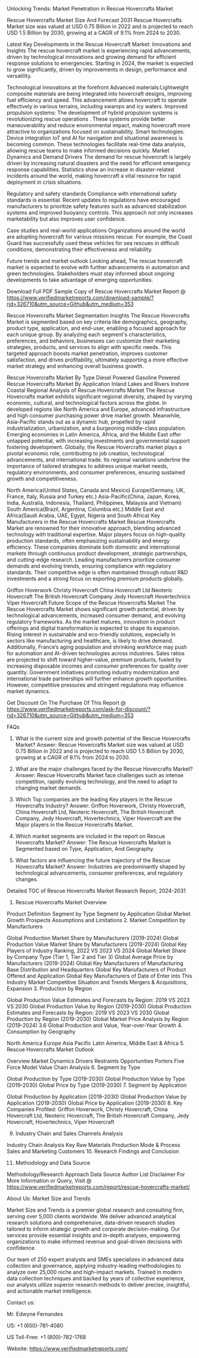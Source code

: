 Unlocking Trends: Market Penetration in Rescue Hovercrafts Market


Rescue Hovercrafts Market Size And Forecast 2031
Rescue Hovercrafts Market size was valued at USD 0.75 Billion in 2022 and is projected to reach USD 1.5 Billion by 2030, growing at a CAGR of 9.1% from 2024 to 2030.

Latest Key Developments in the Rescue Hovercraft Market: Innovations and Insights
The rescue hovercraft market is experiencing rapid advancements, driven by technological innovations and growing demand for efficient response solutions to emergencies. Starting in 2024, the market is expected to grow significantly, driven by improvements in design, performance and versatility.

Technological innovations at the forefront
Advanced materials:Lightweight composite materials are being integrated into hovercraft designs, improving fuel efficiency and speed. This advancement allows hovercraft to operate effectively in various terrains, including swamps and icy waters.
Improved propulsion systems: The development of hybrid propulsion systems is revolutionizing rescue operations . These systems provide better maneuverability and reduce environmental impact, making hovercraft more attractive to organizations focused on sustainability.
Smart technologies: Device integration IoT and AI for navigation and situational awareness is becoming common. These technologies facilitate real-time data analysis, allowing rescue teams to make informed decisions quickly.
Market Dynamics and Demand Drivers
The demand for rescue hovercraft is largely driven by increasing natural disasters and the need for efficient emergency response capabilities. Statistics show an increase in disaster-related incidents around the world, making hovercraft a vital resource for rapid deployment in crisis situations.

Regulatory and safety standards
Compliance with international safety standards is essential. Recent updates to regulations have encouraged manufacturers to prioritize safety features such as advanced stabilization systems and improved buoyancy controls. This approach not only increases marketability but also improves user confidence.

Case studies and real-world applications
Organizations around the world are adopting hovercraft for various missions rescue. For example, the Coast Guard has successfully used these vehicles for sea rescues in difficult conditions, demonstrating their effectiveness and reliability.

Future trends and market outlook
Looking ahead, The rescue hovercraft market is expected to evolve with further advancements in automation and green technologies. Stakeholders must stay informed about ongoing developments to take advantage of emerging opportunities.

Download Full PDF Sample Copy of Rescue Hovercrafts Market Report @ https://www.verifiedmarketreports.com/download-sample/?rid=326710&utm_source=Github&utm_medium=353

Rescue Hovercrafts Market Segmentation Insights
The Rescue Hovercrafts Market is segmented based on key criteria like demographics, geography, product type, application, and end-user, enabling a focused approach for each unique group. By analyzing each segment's characteristics, preferences, and behaviors, businesses can customize their marketing strategies, products, and services to align with specific needs. This targeted approach boosts market penetration, improves customer satisfaction, and drives profitability, ultimately supporting a more effective market strategy and enhancing overall business growth.

Rescue Hovercrafts Market By Type
Diesel Powered
Gasoline Powered
Rescue Hovercrafts Market By Application
Inland Lakes and Rivers
Inshore Coastal
Regional Analysis of Rescue Hovercrafts Market
The Rescue Hovercrafts market exhibits significant regional diversity, shaped by varying economic, cultural, and technological factors across the globe. In developed regions like North America and Europe, advanced infrastructure and high consumer purchasing power drive market growth. Meanwhile, Asia-Pacific stands out as a dynamic hub, propelled by rapid industrialization, urbanization, and a burgeoning middle-class population. Emerging economies in Latin America, Africa, and the Middle East offer untapped potential, with increasing investments and governmental support fostering development. Globally, the Rescue Hovercrafts market plays a pivotal economic role, contributing to job creation, technological advancements, and international trade. Its regional variations underline the importance of tailored strategies to address unique market needs, regulatory environments, and consumer preferences, ensuring sustained growth and competitiveness.

North America(United States, Canada and Mexico)
Europe(Germany, UK, France, Italy, Russia and Turkey etc.)
Asia-Pacific(China, Japan, Korea, India, Australia, Indonesia, Thailand, Philippines, Malaysia and Vietnam)
South America(Brazil, Argentina, Columbia etc.)
Middle East and Africa(Saudi Arabia, UAE, Egypt, Nigeria and South Africa)
Key Manufacturers in the Rescue Hovercrafts Market
Rescue Hovercrafts Market are renowned for their innovative approach, blending advanced technology with traditional expertise. Major players focus on high-quality production standards, often emphasizing sustainability and energy efficiency. These companies dominate both domestic and international markets through continuous product development, strategic partnerships, and cutting-edge research. Leading manufacturers prioritize consumer demands and evolving trends, ensuring compliance with regulatory standards. Their competitive edge is often maintained through robust R&D investments and a strong focus on exporting premium products globally.

Griffon Hoverwork
Christy Hovercraft
China Hovercraft Ltd
Neoteric Hovercraft
The British Hovercraft Company
Jedy Hovercraft
Hovertechnics
Viper Hovercraft
Future Scope of the Rescue Hovercrafts Market
The Rescue Hovercrafts Market shows significant growth potential, driven by technological advancements, increased consumer demand, and evolving regulatory frameworks. As the market matures, innovation in product offerings and digital transformation is expected to shape its expansion. Rising interest in sustainable and eco-friendly solutions, especially in sectors like manufacturing and healthcare, is likely to drive demand. Additionally, France’s aging population and shrinking workforce may push for automation and AI-driven technologies across industries. Sales ratios are projected to shift toward higher-value, premium products, fueled by increasing disposable incomes and consumer preferences for quality over quantity. Government initiatives promoting industry modernization and international trade partnerships will further enhance growth opportunities. However, competitive pressures and stringent regulations may influence market dynamics.

Get Discount On The Purchase Of This Report @ https://www.verifiedmarketreports.com/ask-for-discount/?rid=326710&utm_source=Github&utm_medium=353

FAQs
1. What is the current size and growth potential of the Rescue Hovercrafts Market?
Answer: Rescue Hovercrafts Market size was valued at USD 0.75 Billion in 2022 and is projected to reach USD 1.5 Billion by 2030, growing at a CAGR of 9.1% from 2024 to 2030.

2. What are the major challenges faced by the Rescue Hovercrafts Market?
Answer: Rescue Hovercrafts Market face challenges such as intense competition, rapidly evolving technology, and the need to adapt to changing market demands.

3. Which Top companies are the leading Key players in the Rescue Hovercrafts Industry?
Answer: Griffon Hoverwork, Christy Hovercraft, China Hovercraft Ltd, Neoteric Hovercraft, The British Hovercraft Company, Jedy Hovercraft, Hovertechnics, Viper Hovercraft are the Major players in the Rescue Hovercrafts Market.

4. Which market segments are included in the report on Rescue Hovercrafts Market?
Answer: The Rescue Hovercrafts Market is Segmented based on Type, Application, And Geography.

5. What factors are influencing the future trajectory of the Rescue Hovercrafts Market?
Answer: Industries are predominantly shaped by technological advancements, consumer preferences, and regulatory changes.

Detailed TOC of Rescue Hovercrafts Market Research Report, 2024-2031
1. Rescue Hovercrafts Market Overview

Product Definition
Segment by Type
Segment by Application
Global Market Growth Prospects
Assumptions and Limitations
2. Market Competition by Manufacturers

Global Production Market Share by Manufacturers (2019-2024)
Global Production Value Market Share by Manufacturers (2019-2024)
Global Key Players of Industry Ranking, 2022 VS 2023 VS 2024
Global Market Share by Company Type (Tier 1, Tier 2 and Tier 3)
Global Average Price by Manufacturers (2019-2024)
Global Key Manufacturers of Manufacturing Base Distribution and Headquarters
Global Key Manufacturers of Product Offered and Application
Global Key Manufacturers of Date of Enter into This Industry
Market Competitive Situation and Trends
Mergers & Acquisitions, Expansion
3. Production by Region

Global Production Value Estimates and Forecasts by Region: 2019 VS 2023 VS 2030
Global Production Value by Region (2019-2030)
Global Production Estimates and Forecasts by Region: 2019 VS 2023 VS 2030
Global Production by Region (2019-2030)
Global Market Price Analysis by Region (2019-2024) 3.6 Global Production and Value, Year-over-Year Growth
4. Consumption by Geography

North America
Europe
Asia Pacific
Latin America, Middle East & Africa
5. Rescue Hovercrafts Market Outlook

Overview
Market Dynamics
Drivers
Restraints
Opportunities
Porters Five Force Model
Value Chain Analysis 
6. Segment by Type

Global Production by Type (2019-2030)
Global Production Value by Type (2019-2030)
Global Price by Type (2019-2030)
7. Segment by Application

Global Production by Application (2019-2030)
Global Production Value by Application (2019-2030)
Global Price by Application (2019-2030)
8. Key Companies Profiled: Griffon Hoverwork, Christy Hovercraft, China Hovercraft Ltd, Neoteric Hovercraft, The British Hovercraft Company, Jedy Hovercraft, Hovertechnics, Viper Hovercraft

9. Industry Chain and Sales Channels Analysis

Industry Chain Analysis
Key Raw Materials
Production Mode & Process
Sales and Marketing
Customers
10. Research Findings and Conclusion

11. Methodology and Data Source

Methodology/Research Approach
Data Source
Author List
Disclaimer
For More Information or Query, Visit @ https://www.verifiedmarketreports.com/report/rescue-hovercrafts-market/

About Us: Market Size and Trends

Market Size and Trends is a premier global research and consulting firm, serving over 5,000 clients worldwide. We deliver advanced analytical research solutions and comprehensive, data-driven research studies tailored to inform strategic growth and corporate decision-making. Our services provide essential insights and in-depth analyses, empowering organizations to make informed revenue and goal-driven decisions with confidence.

Our team of 250 expert analysts and SMEs specializes in advanced data collection and governance, applying industry-leading methodologies to analyze over 25,000 niche and high-impact markets. Trained in modern data collection techniques and backed by years of collective experience, our analysts utilize superior research methods to deliver precise, insightful, and actionable market intelligence.

Contact us:

Mr. Edwyne Fernandes

US: +1 (650)-781-4080

US Toll-Free: +1 (800)-782-1768

Website: https://www.verifiedmarketreports.com/
